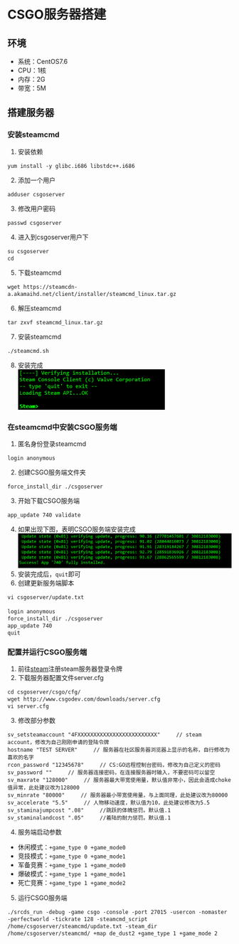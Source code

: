 # CSGO服务器搭建

## 环境

- 系统：CentOS7.6
- CPU：1核
- 内存：2G
- 带宽：5M

## 搭建服务器

### 安装steamcmd

1. 安装依赖
```shell
yum install -y glibc.i686 libstdc++.i686
```
2. 添加一个用户
```shell
adduser csgoserver
```
3. 修改用户密码
```shell
passwd csgoserver
```
4. 进入到csgoserver用户下
```shell
su csgoserver
cd
```
5. 下载steamcmd
```shell
wget https://steamcdn-a.akamaihd.net/client/installer/steamcmd_linux.tar.gz
```
6. 解压steamcmd
```shell
tar zxvf steamcmd_linux.tar.gz
```
7. 安装steamcmd
```shell
./steamcmd.sh
```
8. 安装完成  
![steamcmd](../images/20211028-1.png)

### 在steamcmd中安装CSGO服务端

1. 匿名身份登录steamcmd
```shell
login anonymous
```
2. 创建CSGO服务端文件夹
```shell
force_install_dir ./csgoserver
```
3. 开始下载CSGO服务端
```shell
app_update 740 validate
```
4. 如果出现下图，表明CSGO服务端安装完成  
![安装完成](../images/20211028-2.png)
5. 安装完成后，`quit`即可
6. 创建更新服务端脚本
```shell
vi csgoserver/update.txt

login anonymous
force_install_dir ./csgoserver
app_update 740
quit
```

### 配置并运行CSGO服务端

1. 前往[steam](https://steamcommunity.com/dev/managegameservers)注册steam服务器登录令牌
2. 下载服务器配置文件server.cfg
```shell
cd csgoserver/csgo/cfg/
wget http://www.csgodev.com/downloads/server.cfg
vi server.cfg
```
3. 修改部分参数
```
sv_setsteamaccount "4FXXXXXXXXXXXXXXXXXXXXXXXXX"     // steam account，修改为自己刚刚申请的登陆令牌
hostname "TEST SERVER"     // 服务器在社区服务器浏览器上显示的名称，自行修改为喜欢的名字
rcon_password "12345678"     // CS:GO远程控制台密码，修改为自己定义的密码
sv_password ""     // 服务器连接密码，在连接服务器时输入，不要密码可以留空
sv_maxrate "128000"     // 服务器最大带宽使用量，默认值非常小，因此会造成choke值异常，此处建议改为128000
sv_minrate "80000"     // 服务器最小带宽使用量，与上面同理，此处建议改为80000
sv_accelerate "5.5"     // 人物移动速度，默认值为10，此处建议修改为5.5
sv_staminajumpcost ".08"     //跳跃的体魄惩罚。默认值.1
sv_staminalandcost ".05"     //着陆的耐力惩罚。默认值.1
```
4. 服务端启动参数
- 休闲模式：`+game_type 0 +game_mode0`
- 竞技模式：`+game_type 0 +game_mode1`
- 军备竞赛：`+game_type 1 +game_mode0`
- 爆破模式：`+game_type 1 +game_mode1`
- 死亡竞赛：`+game_type 1 +game_mode2`
5. 运行CSGO服务端
```shell
./srcds_run -debug -game csgo -console -port 27015 -usercon -nomaster -perfectworld -tickrate 128 -steamcmd_script /home/csgoserver/steamcmd/update.txt -steam_dir /home/csgoserver/steamcmd/ +map de_dust2 +game_type 1 +game_mode 2
```